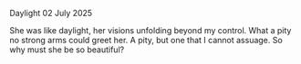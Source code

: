Daylight
02 July 2025

She was like daylight, her visions
unfolding beyond my control. What a pity
no strong arms could greet her. A pity,
but one that I cannot assuage.
So why must she be so beautiful?